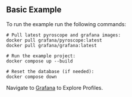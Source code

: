 ## Basic Example

To run the example run the following commands:
```
# Pull latest pyroscope and grafana images:
docker pull grafana/pyroscope:latest
docker pull grafana/grafana:latest

# Run the example project:
docker compose up --build

# Reset the database (if needed):
docker compose down
```

Navigate to [Grafana](http://localhost:3000/a/grafana-pyroscope-app/profiles-explorer?explorationType=flame-graph&var-serviceName=simple.python.app&var-profileMetricId=process_cpu:cpu:nanoseconds:cpu:nanoseconds) to Explore Profiles.
